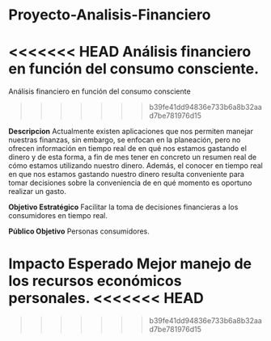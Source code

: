 # Proyecto-Analisis-Financiero
<<<<<<< HEAD
Análisis financiero en función del consumo consciente.
=======
Análisis financiero en función del consumo consciente
>>>>>>> b39fe41dd94836e733b6a8b32aad7be781976d15

**Descripcion**
Actualmente existen aplicaciones que nos permiten manejar nuestras finanzas, sin embargo, se enfocan en la planeación, pero no ofrecen información en tiempo real de en qué nos estamos gastando el dinero y de esta forma, a fin de mes tener en concreto un resumen real de cómo estamos utilizando nuestro dinero. Además, el conocer en tiempo real en que nos estamos gastando nuestro dinero resulta conveniente para tomar decisiones sobre la conveniencia de en qué momento es oportuno realizar un gasto.

**Objetivo Estratégico**
Facilitar la toma de decisiones financieras a los consumidores en tiempo real.

**Público Objetivo**
Personas consumidores.

**Impacto Esperado**
Mejor manejo de los recursos económicos personales.
<<<<<<< HEAD
=======

>>>>>>> b39fe41dd94836e733b6a8b32aad7be781976d15
